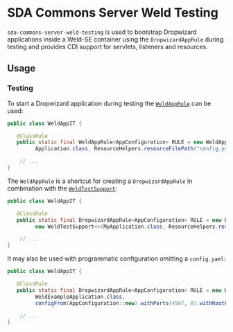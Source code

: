 # SDA Commons Server Weld Testing

`sda-commons-server-weld-testing` is used to bootstrap Dropwizard applications inside a Weld-SE container using the
`DropwizardAppRule` during testing and provides CDI support for servlets, listeners and resources.

## Usage

### Testing

To start a Dropwizard application during testing the [`WeldAppRule`](./src/main/java/org/sdase/commons/server/weld/testing/WeldAppRule.java) can be used:

```java
public class WeldAppIT {

   @ClassRule
   public static final WeldAppRule<AppConfiguration> RULE = new WeldAppRule<>(
         Application.class, ResourceHelpers.resourceFilePath("config.yml"));

    // ...
} 
```
 
The `WeldAppRule` is a shortcut for creating a `DropwizardAppRule` in combination with the [`WeldTestSupport`](./src/main/java/org/sdase/commons/server/weld/testing/WeldTestSupport.java):
 
```java
public class WeldAppIT {

   @ClassRule
   public static final DropwizardAppRule<AppConfiguration> RULE = new DropwizardAppRule<>(
         new WeldTestSupport<>(MyApplication.class, ResourceHelpers.resourceFilePath("config.yml")));

    // ...
} 
```

It may also be used with programmatic configuration omitting a `config.yaml`:

```java
public class WeldAppIT {

   @ClassRule
   public static final DropwizardAppRule<AppConfiguration> RULE = new WeldAppRule<>(
         WeldExampleApplication.class,
         configFrom(AppConfiguration::new).withPorts(4567, 0).withRootPath("/api/*").build());

    // ...
}
```
